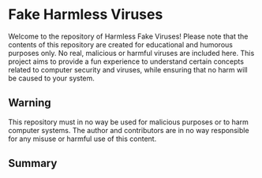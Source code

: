 # Fake Harmless Viruses

Welcome to the repository of Harmless Fake Viruses! Please note that the contents of this repository are created for educational and humorous purposes only. No real, malicious or harmful viruses are included here. This project aims to provide a fun experience to understand certain concepts related to computer security and viruses, while ensuring that no harm will be caused to your system.

## Warning
This repository must in no way be used for malicious purposes or to harm computer systems. The author and contributors are in no way responsible for any misuse or harmful use of this content.

## Summary
